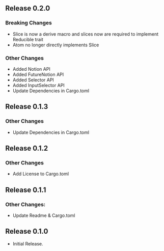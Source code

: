 ## Release 0.2.0

### Breaking Changes
- Slice is now a derive macro and slices now are required to implement Reducible trait
- Atom no longer directly implements Slice

### Other Changes

- Added Notion API
- Added FutureNotion API
- Added Selector API
- Added InputSelector API
- Update Dependencies in Cargo.toml

## Release 0.1.3

### Other Changes

- Update Dependencies in Cargo.toml

## Release 0.1.2

### Other Changes

- Add License to Cargo.toml

## Release 0.1.1

### Other Changes:

- Update Readme & Cargo.toml


## Release 0.1.0

- Initial Release.
